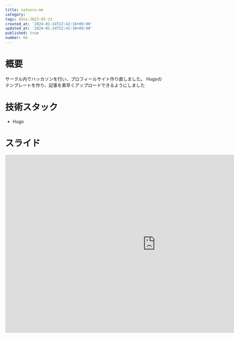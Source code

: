 ```yaml
---
title: satooru.me
category:
tags: date:2023-05-23
created_at: '2024-01-24T22:42:16+09:00'
updated_at: '2024-01-24T22:42:30+09:00'
published: true
number: 66
---
```


# 概要
サークル内でハッカソンを行い、プロフィールサイト作り直しました。
Hugoのテンプレートを作り、記事を素早くアップロードできるようにしました

# 技術スタック
- Hugo

# スライド
<iframe src="https://docs.google.com/presentation/d/e/2PACX-1vSOxQpXYgO5kAwb5TTqyQfNhyfYEcZkUboWvNTFVk97YBqkJ9a1t1-B-SOcXPfHB9bptdO5-cd30sCP/embed?start=false&loop=false&delayms=3000" frameborder="0" width="960" height="569" allowfullscreen="true" mozallowfullscreen="true" webkitallowfullscreen="true"></iframe>


